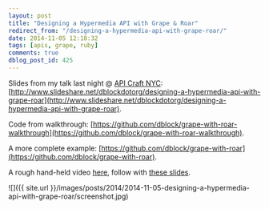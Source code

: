 ```yaml
---
layout: post
title: "Designing a Hypermedia API with Grape & Roar"
redirect_from: "/designing-a-hypermedia-api-with-grape-roar/"
date: 2014-11-05 12:18:32
tags: [apis, grape, ruby]
comments: true
dblog_post_id: 425
---
```

Slides from my talk last night @ [API Craft NYC](http://www.meetup.com/API-Craft-NYC/events/209294892/): [http://www.slideshare.net/dblockdotorg/designing-a-hypermedia-api-with-grape-roar](http://www.slideshare.net/dblockdotorg/designing-a-hypermedia-api-with-grape-roar).

Code from walkthrough: [https://github.com/dblock/grape-with-roar-walkthrough](https://github.com/dblock/grape-with-roar-walkthrough).

A more complete example: [https://github.com/dblock/grape-with-roar](https://github.com/dblock/grape-with-roar).

A rough hand-held video [here](https://www.youtube.com/watch?v=8HRzdF6kaDw#t=1m23), follow with [these slides](http://www.slideshare.net/dblockdotorg/designing-a-hypermedia-api-with-grape-roar).

![]({{ site.url }}/images/posts/2014/2014-11-05-designing-a-hypermedia-api-with-grape-roar/screenshot.jpg)

